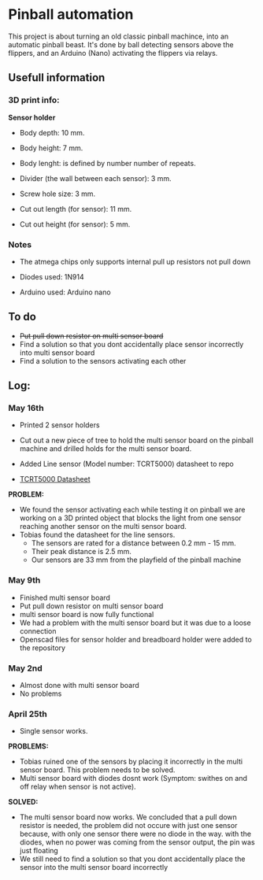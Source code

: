 # Pinball automation


This project is about turning an old classic pinball machince, into an automatic pinball beast. It's done by ball detecting sensors
above the flippers, and an Arduino (Nano) activating the flippers via relays.



## Usefull information

### 3D print info:

**Sensor holder**


- Body depth: 10 mm.
- Body height: 7 mm.
- Body lenght: is defined by number number of repeats.

- Divider (the wall between each sensor): 3 mm.

- Screw hole size: 3 mm.

- Cut out length (for sensor): 11 mm.
- Cut out height (for sensor): 5 mm.

### Notes

- The atmega chips only supports internal pull up resistors not pull down

- Diodes used: 1N914

- Arduino used: Arduino nano

## To do

- ~~Put pull down resistor on multi sensor board~~
- Find a solution so that you dont accidentally place sensor incorrectly
into multi sensor board
- Find a solution to the sensors activating each other


## Log:


### May 16th

- Printed 2 sensor holders

- Cut out a new piece of tree to hold the multi sensor board on the
pinball machine and drilled holds for the multi sensor board.

- Added Line sensor (Model number: TCRT5000) datasheet to repo
- [TCRT5000 Datasheet](https://www.vishay.com/docs/83760/tcrt5000.pdf) 

**PROBLEM:**
- We found the sensor activating each while testing it on pinball
we are working on a 3D printed object that blocks the light from one sensor
reaching another sensor on the multi sensor board.
- Tobias found the datasheet for the line sensors.
  - The sensors are rated for a distance between 0.2 mm - 15 mm.
  - Their peak distance is 2.5 mm.
  - Our sensors are 33 mm from the playfield of the pinball machine



### May 9th

- Finished multi sensor board
- Put pull down resistor on multi sensor board
- multi sensor board is now fully functional
- We had a problem with the multi sensor board but it was due to a loose connection
- Openscad files for sensor holder and breadboard holder were added to the repository

### May 2nd

- Almost done with multi sensor board
- No problems

### April 25th

- Single sensor works.


**PROBLEMS:**

- Tobias ruined one of the sensors by placing it incorrectly in the multi sensor board. This problem needs to be solved.
- Multi sensor board with diodes dosnt work (Symptom: swithes on and off relay when sensor is not active).

**SOLVED:**

- The multi sensor board now works. We concluded that a pull down resistor is needed, the problem did not occure with just one sensor because,
with only one sensor there were no diode in the way. with the diodes, when no power was coming from the sensor output, the pin was just floating
- We still need to find a solution so that you dont accidentally place the sensor into the multi sensor board incorrectly



